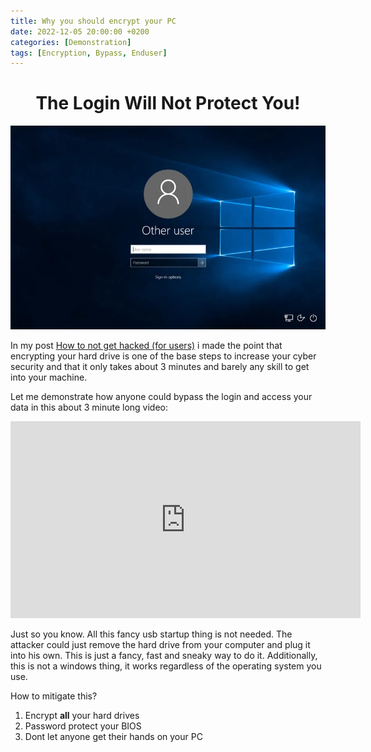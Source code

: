 ```yaml
---
title: Why you should encrypt your PC
date: 2022-12-05 20:00:00 +0200
categories: [Demonstration]
tags: [Encryption, Bypass, Enduser]
---
```

# <center>The Login Will Not Protect You!</center>
![Login](\assets\images\posts\WhyEncryptMyPC\login.jpg)

In my post [How to not get hacked (for users)](https://swiper.at/posts/How-To-Not-Get-Hacked-for-users/#4-encrypt-your-pcs-hard-drive) i made the point that encrypting your hard drive is one of the base steps to increase your cyber security and that it only takes about 3 minutes and barely any skill to get into your machine.

Let me demonstrate how anyone could bypass the login and access your data in this about 3 minute long video:

<center><iframe width="560" height="315" src="https://www.youtube.com/embed/v2Uooss9cQc" title="YouTube video player" frameborder="0" allow="accelerometer; autoplay; clipboard-write; encrypted-media; gyroscope; picture-in-picture" allowfullscreen></iframe></center>


Just so you know. All this fancy usb startup thing is not needed. The attacker could just remove the hard drive from your computer and plug it into his own. This is just a fancy, fast and sneaky way to do it. Additionally, this is not a windows thing, it works regardless of the operating system you use.

How to mitigate this?
1. Encrypt **all** your hard drives
2. Password protect your BIOS
3. Dont let anyone get their hands on your PC
